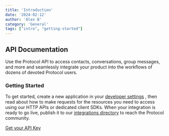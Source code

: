 ```yaml
---
title: 'Introduction'
date: '2024-02-12'
author: 'Alex B'
category: 'General'
tags: ["intro", "getting-started"]
---
```


## API Documentation
Use the Protocol API to access contacts, conversations, group messages, and more and seamlessly integrate your product into the workflows of
dozens of devoted Protocol users.

### Getting Started
To get started, create a new application in your [developer settings](/dev-setings) , then read about how to make requests for the resources you need to
access using our HTTP APIs or dedicated client SDKs. When your integration is ready to go live, publish it to our [integrations directory](/integration-dir) to
reach the Protocol community.

[Get your API Key](/get-your-api-key)